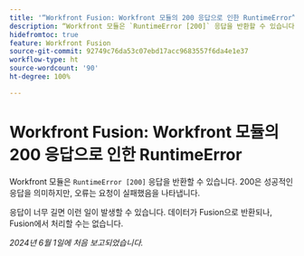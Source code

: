 ```yaml
---
title: '“Workfront Fusion: Workfront 모듈의 200 응답으로 인한 RuntimeError”'
description: “Workfront 모듈은 `RuntimeError [200]` 응답을 반환할 수 있습니다. 200은 성공적인 응답을 의미하지만, 오류는 요청이 실패했음을 나타냅니다.”
hidefromtoc: true
feature: Workfront Fusion
source-git-commit: 92749c76da53c07ebd17acc9683557f6da4e1e37
workflow-type: ht
source-wordcount: '90'
ht-degree: 100%

---
```



# Workfront Fusion: Workfront 모듈의 200 응답으로 인한 RuntimeError

Workfront 모듈은 `RuntimeError [200]` 응답을 반환할 수 있습니다. 200은 성공적인 응답을 의미하지만, 오류는 요청이 실패했음을 나타냅니다.

응답이 너무 길면 이런 일이 발생할 수 있습니다. 데이터가 Fusion으로 반환되나, Fusion에서 처리할 수는 없습니다.

_2024년 6월 1일에 처음 보고되었습니다._
